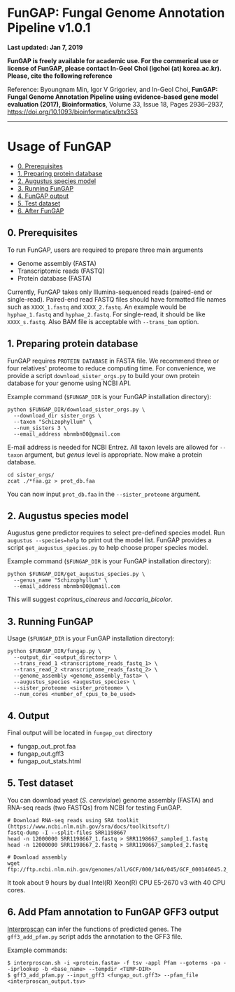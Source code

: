 # FunGAP: Fungal Genome Annotation Pipeline v1.0.1

**Last updated: Jan 7, 2019**

**FunGAP is freely available for academic use. For the commerical use or license of FunGAP, please contact In-Geol Choi (igchoi (at) korea.ac.kr). Please, cite the following reference**

Reference: Byoungnam Min,  Igor V Grigoriev, and In-Geol Choi, **FunGAP: Fungal Genome Annotation Pipeline using evidence-based gene model evaluation (2017), Bioinformatics**, Volume 33, Issue 18, Pages 2936–2937, https://doi.org/10.1093/bioinformatics/btx353

<hr>

# Usage of FunGAP

* [0. Prerequisites](#prerequisites)
* [1. Preparing protein database](#protdb)
* [2. Augustus species model](#augustusgenemodel)
* [3. Running FunGAP](#runningfungap)
* [4. FunGAP output](#output)
* [5. Test dataset](#testdata)
* [6. After FunGAP](#afterfungap)

<a name="prerequisites"></a>
## 0. Prerequisites

To run FunGAP, users are required to prepare three main arguments

 - Genome assembly (FASTA)
 - Transcriptomic reads (FASTQ)
 - Protein database (FASTA)

Currently, FunGAP takes only Illumina-sequenced reads (paired-end or single-read). Paired-end read FASTQ files should have formatted file names such as `XXXX_1.fastq` and `XXXX_2.fastq`. An example would be `hyphae_1.fastq` and `hyphae_2.fastq`. For single-read, it should be like `XXXX_s.fastq`. Also BAM file is acceptable with `--trans_bam` option.

<a name="protdb"></a>
## 1. Preparing protein database

FunGAP requires `PROTEIN DATABASE` in FASTA file. We recommend three or four relatives' proteome to reduce computing time. For convenience, we provide a script `download_sister_orgs.py` to build your own protein database for your genome using NCBI API.

Example command (`$FUNGAP_DIR` is your FunGAP installation directory):
```
python $FUNGAP_DIR/download_sister_orgs.py \
  --download_dir sister_orgs \
  --taxon "Schizophyllum" \
  --num_sisters 3 \
  --email_address mbnmbn00@gmail.com
```

E-mail address is needed for NCBI Entrez. All taxon levels are allowed for `--taxon` argument, but *genus* level is appropriate. Now make a protein database.

```
cd sister_orgs/
zcat ./*faa.gz > prot_db.faa
```

You can now input `prot_db.faa` in the `--sister_proteome` argument. 

<a name="augustusgenemodel"></a>
## 2. Augustus species model

Augustus gene predictor requires to select pre-defined species model.
Run `augustus --species=help` to print out the model list. FunGAP provides a script `get_augustus_species.py` to help choose proper species model.

Example command (`$FUNGAP_DIR` is your FunGAP installation directory):
```
python $FUNGAP_DIR/get_augustus_species.py \
  --genus_name "Schizophyllum" \
  --email_address mbnmbn00@gmail.com
```

This will suggest *coprinus_cinereus* and *laccaria_bicolor*.

<a name="runningfungap"></a>
## 3. Running FunGAP

Usage (`$FUNGAP_DIR` is your FunGAP installation directory):
```
python $FUNGAP_DIR/fungap.py \
  --output_dir <output_directory> \
  --trans_read_1 <transcriptome_reads_fastq_1> \
  --trans_read_2 <transcriptome_reads_fastq_2> \
  --genome_assembly <genome_assembly_fasta> \
  --augustus_species <augustus_species> \
  --sister_proteome <sister_proteome> \
  --num_cores <number_of_cpus_to_be_used>
```

<a name="output"></a>
## 4. Output
Final output will be located in `fungap_out` directory

- fungap_out_prot.faa
- fungap_out.gff3
- fungap_out_stats.html

<a name="testdata"></a>
## 5. Test dataset
You can download yeast (*S. cerevisiae*) genome assembly (FASTA) and RNA-seq reads (two FASTQs) from NCBI for testing FunGAP.

```
# Download RNA-seq reads using SRA toolkit (https://www.ncbi.nlm.nih.gov/sra/docs/toolkitsoft/)
fastq-dump -I --split-files SRR1198667
head -n 12000000 SRR1198667_1.fastq > SRR1198667_sampled_1.fastq
head -n 12000000 SRR1198667_2.fastq > SRR1198667_sampled_2.fastq

# Download assembly
wget ftp://ftp.ncbi.nlm.nih.gov/genomes/all/GCF/000/146/045/GCF_000146045.2_R64/GCF_000146045.2_R64_genomic.fna.gz
```

It took about 9 hours by dual Intel(R) Xeon(R) CPU E5-2670 v3 with 40 CPU cores.

<a name="afterfungap"></a>
## 6. Add Pfam annotation to FunGAP GFF3 output
[Interproscan](https://www.ebi.ac.uk/interpro/search/sequence-search) can infer the functions of predicted genes.
The ```gff3_add_pfam.py``` script adds the annotation to the GFF3 file.

Example commands:
```
$ interproscan.sh -i <protein.fasta> -f tsv -appl Pfam --goterms -pa --iprlookup -b <base_name> --tempdir <TEMP-DIR>
$ gff3_add_pfam.py --input_gff3 <fungap_out.gff3> --pfam_file <interproscan_output.tsv>
```
